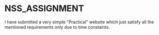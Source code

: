 # NSS_ASSIGNMENT

I have submitted a very simple "Practical" website which just satisfy all the mentioned requirements only due to time constaints.
